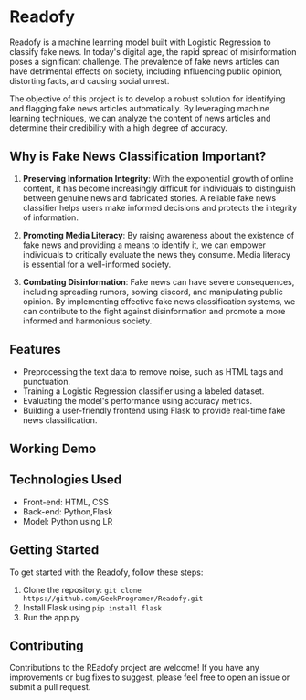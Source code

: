 # Readofy

Readofy is a machine learning model built with Logistic Regression to classify fake news. In today's digital age, the rapid spread of misinformation poses a significant challenge. The prevalence of fake news articles can have detrimental effects on society, including influencing public opinion, distorting facts, and causing social unrest.

The objective of this project is to develop a robust solution for identifying and flagging fake news articles automatically. By leveraging machine learning techniques, we can analyze the content of news articles and determine their credibility with a high degree of accuracy.

## Why is Fake News Classification Important?

1. **Preserving Information Integrity**: With the exponential growth of online content, it has become increasingly difficult for individuals to distinguish between genuine news and fabricated stories. A reliable fake news classifier helps users make informed decisions and protects the integrity of information.

2. **Promoting Media Literacy**: By raising awareness about the existence of fake news and providing a means to identify it, we can empower individuals to critically evaluate the news they consume. Media literacy is essential for a well-informed society.

3. **Combating Disinformation**: Fake news can have severe consequences, including spreading rumors, sowing discord, and manipulating public opinion. By implementing effective fake news classification systems, we can contribute to the fight against disinformation and promote a more informed and harmonious society.


## Features

- Preprocessing the text data to remove noise, such as HTML tags and punctuation.
- Training a Logistic Regression classifier using a labeled dataset.
- Evaluating the model's performance using accuracy metrics.
- Building a user-friendly frontend using Flask to provide real-time fake news classification.


## Working Demo
<a> </a>


## Technologies Used

- Front-end: HTML, CSS
- Back-end: Python,Flask
- Model: Python using LR


## Getting Started

To get started with the Readofy, follow these steps:

1. Clone the repository: `git clone https://github.com/GeekProgramer/Readofy.git`
2. Install Flask using `pip install flask`
3. Run the app.py


## Contributing

Contributions to the REadofy project are welcome! If you have any improvements or bug fixes to suggest, please feel free to open an issue or submit a pull request.
